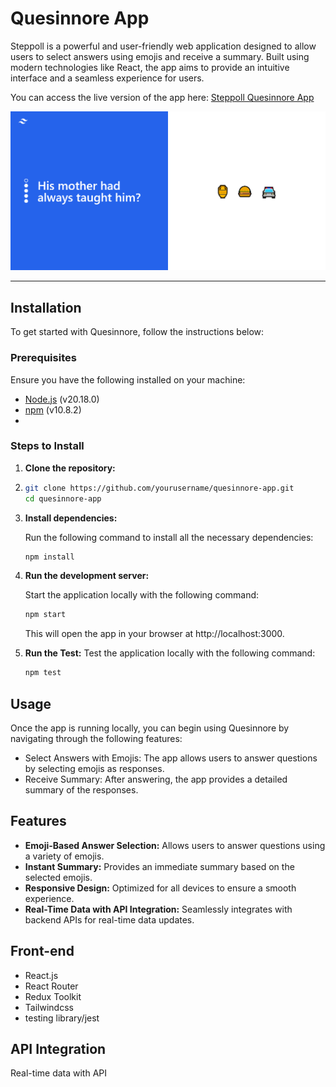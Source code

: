 # Quesinnore App

  Steppoll is a powerful and user-friendly web application designed to allow users to select answers using emojis and receive a summary. Built using modern technologies like React, the app aims to provide an intuitive interface and a seamless experience for users.

  You can access the live version of the app here: [Steppoll Quesinnore App](https://steppoll.netlify.app/)

![Image Description](https://github.com/mfaras94/questionnaire-app/blob/main/public/screenshort.png?raw=true)


---
## Installation
To get started with Quesinnore, follow the instructions below:
### Prerequisites
Ensure you have the following installed on your machine:
- [Node.js](https://nodejs.org/) (v20.18.0)
- [npm](https://www.npmjs.com/) (v10.8.2)
- 
### Steps to Install

1. **Clone the repository:**
2. 
   ```bash
   git clone https://github.com/yourusername/quesinnore-app.git
   cd quesinnore-app
   ```
3. **Install dependencies:**
   
   Run the following command to install all the necessary dependencies:
   ```bash
   npm install
   ```
4. **Run the development server:**
   
   Start the application locally with the following command:
   ```bash
   npm start
   ```
   This will open the app in your browser at http://localhost:3000.
   
5. **Run the Test:**
   Test the application locally with the following command:
   ```bash
   npm test
   ```
## Usage
Once the app is running locally, you can begin using Quesinnore by navigating through the following features:
- Select Answers with Emojis: The app allows users to answer questions by selecting emojis as responses.
- Receive Summary: After answering, the app provides a detailed summary of the responses.
  
## Features
- **Emoji-Based Answer Selection:** Allows users to answer questions using a variety of emojis.
- **Instant Summary:** Provides an immediate summary based on the selected emojis.
- **Responsive Design:** Optimized for all devices to ensure a smooth experience.
- **Real-Time Data with API Integration:** Seamlessly integrates with backend APIs for real-time data updates.
  
## Front-end
- React.js
- React Router
- Redux Toolkit
- Tailwindcss
- testing library/jest
  
## API Integration
  Real-time data with API
